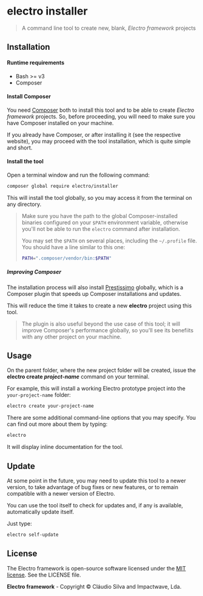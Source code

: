 # electro installer

> A command line tool to create new, blank, *Electro framework* projects

## Installation

#### Runtime requirements

- Bash >= v3
- Composer

#### Install Composer

You need [Composer](http://getcomposer.org) both to install this tool and to be able to create *Electro framework* projects. So, before proceeding, you will need to make sure you have Composer installed on your machine.

If you already have Composer, or after installing it (see the respective website), you may proceed with the tool installation, which is quite simple and short.

#### Install the tool

Open a terminal window and run the following command:

```bash
composer global require electro/installer
```

This will install the tool globally, so you may access it from the terminal on any directory.

> Make sure you have the path to the global Composer-installed binaries configured on your `$PATH` environment variable, otherwise you'll not be able to run the `electro` command after installation.
>
> You may set the `$PATH` on several places, including the `~/.profile` file. You should have a line similar to this one: 
>```bash
>PATH=".composer/vendor/bin:$PATH"

##### Improving Composer

The installation process will also install [Prestissimo](https://github.com/hirak/prestissimo) globally, which is a Composer plugin that speeds up Composer installations and updates.

This will reduce the time it takes to create a new **electro** project using this tool.

> The plugin is also useful beyond the use case of this tool; it will improve Composer's performance globally, so you'll see its benefiits with any other project on your machine.

## Usage

On the parent folder, where the new project folder will be created, issue the **electro create *project-name*** command on your terminal.

For example, this will install a working Electro prototype project into the `your-project-name` folder:

```bash
electro create your-project-name
```

There are some additional command-line options that you may specify. You can find out more about them by typing:

```bash
electro
```

It will display inline documentation for the tool.

## Update

At some point in the future, you may need to update this tool to a newer version, to take advantage of bug fixes or new features, or to remain compatible with a newer version of Electro.

You can use the tool itself to check for updates and, if any is available, automatically update itself. 

Just type:

```bash
electro self-update
```

## License

The Electro framework is open-source software licensed under the [MIT license](http://opensource.org/licenses/MIT). See the LICENSE file.

**Electro framework** - Copyright &copy; Cláudio Silva and Impactwave, Lda.
